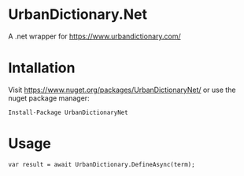 # UrbanDictionary.Net
A .net wrapper for https://www.urbandictionary.com/

# Intallation
Visit https://www.nuget.org/packages/UrbanDictionaryNet/ or use the nuget package manager:

`Install-Package UrbanDictionaryNet`

# Usage
`
var result = await UrbanDictionary.DefineAsync(term);
`
